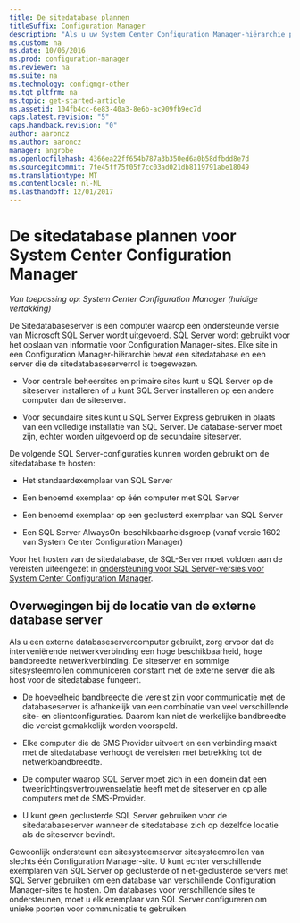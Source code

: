 ```yaml
---
title: De sitedatabase plannen
titleSuffix: Configuration Manager
description: "Als u uw System Center Configuration Manager-hiërarchie plant, overweeg dan de sitedatabase en de sitedatabaseserverrol."
ms.custom: na
ms.date: 10/06/2016
ms.prod: configuration-manager
ms.reviewer: na
ms.suite: na
ms.technology: configmgr-other
ms.tgt_pltfrm: na
ms.topic: get-started-article
ms.assetid: 104fb4cc-6e83-40a3-8e6b-ac909fb9ec7d
caps.latest.revision: "5"
caps.handback.revision: "0"
author: aaroncz
ms.author: aaroncz
manager: angrobe
ms.openlocfilehash: 4366ea22ff654b787a3b350ed6a0b58dfbdd8e7d
ms.sourcegitcommit: 7fe45ff75f05f7cc03ad021db8119791abe18049
ms.translationtype: MT
ms.contentlocale: nl-NL
ms.lasthandoff: 12/01/2017
---
```

# <a name="plan-for-the-site-database-for-system-center-configuration-manager"></a>De sitedatabase plannen voor System Center Configuration Manager

*Van toepassing op: System Center Configuration Manager (huidige vertakking)*

De Sitedatabaseserver is een computer waarop een ondersteunde versie van Microsoft SQL Server wordt uitgevoerd. SQL Server wordt gebruikt voor het opslaan van informatie voor Configuration Manager-sites. Elke site in een Configuration Manager-hiërarchie bevat een sitedatabase en een server die de sitedatabaseserverrol is toegewezen.  

-   Voor centrale beheersites en primaire sites kunt u SQL Server op de siteserver installeren of u kunt SQL Server installeren op een andere computer dan de siteserver.  

-   Voor secundaire sites kunt u SQL Server Express gebruiken in plaats van een volledige installatie van SQL Server. De database-server moet zijn, echter worden uitgevoerd op de secundaire siteserver.  

De volgende SQL Server-configuraties kunnen worden gebruikt om de sitedatabase te hosten:  

-   Het standaardexemplaar van SQL Server  

-   Een benoemd exemplaar op één computer met SQL Server  

-   Een benoemd exemplaar op een geclusterd exemplaar van SQL Server  

-   Een SQL Server AlwaysOn-beschikbaarheidsgroep (vanaf versie 1602 van System Center Configuration Manager)


Voor het hosten van de sitedatabase, de SQL-Server moet voldoen aan de vereisten uiteengezet in [ondersteuning voor SQL Server-versies voor System Center Configuration Manager](../../../core/plan-design/configs/support-for-sql-server-versions.md).  



## <a name="remote-database-server-location-considerations"></a>Overwegingen bij de locatie van de externe database server  

Als u een externe databaseservercomputer gebruikt, zorg ervoor dat de interveniërende netwerkverbinding een hoge beschikbaarheid, hoge bandbreedte netwerkverbinding. De siteserver en sommige sitesysteemrollen communiceren constant met de externe server die als host voor de sitedatabase fungeert.

-   De hoeveelheid bandbreedte die vereist zijn voor communicatie met de databaseserver is afhankelijk van een combinatie van veel verschillende site- en clientconfiguraties. Daarom kan niet de werkelijke bandbreedte die vereist gemakkelijk worden voorspeld.  

-   Elke computer die de SMS Provider uitvoert en een verbinding maakt met de sitedatabase verhoogt de vereisten met betrekking tot de netwerkbandbreedte.  

-   De computer waarop SQL Server moet zich in een domein dat een tweerichtingsvertrouwensrelatie heeft met de siteserver en op alle computers met de SMS-Provider.  

-   U kunt geen geclusterde SQL Server gebruiken voor de sitedatabaseserver wanneer de sitedatabase zich op dezelfde locatie als de siteserver bevindt.  


Gewoonlijk ondersteunt een sitesysteemserver sitesysteemrollen van slechts één Configuration Manager-site. U kunt echter verschillende exemplaren van SQL Server op geclusterde of niet-geclusterde servers met SQL Server gebruiken om een database van verschillende Configuration Manager-sites te hosten. Om databases voor verschillende sites te ondersteunen, moet u elk exemplaar van SQL Server configureren om unieke poorten voor communicatie te gebruiken.  
